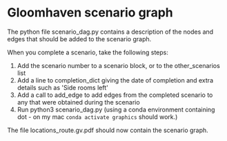 # Gloomhaven scenario graph

The python file scenario_dag.py contains a description of the nodes and edges that should be added to the scenario graph.

When you complete a scenario, take the following steps:

1) Add the scenario number to a scenario block, or to the other_scenarios list
2) Add a line to completion_dict giving the date of completion and extra details such as 'Side rooms left'
3) Add a call to add_edge to add edges from the completed scenario to any that were obtained during the scenario
4) Run python3 scenario_dag.py (using a conda environment containing dot - on my mac `conda activate graphics` should work.)

The file locations_route.gv.pdf should now contain the scenario graph.